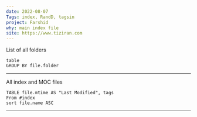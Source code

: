 ```yaml
---
date: 2022-08-07
Tags: index, RandD, tagsin
project: Farshid
why: main index file
site: https://www.tiziran.com 
---
```


List of all folders 
```dataview
table  
GROUP BY file.folder				
```

---

All index and MOC files 
```dataview
TABLE file.mtime AS "Last Modified", tags
From #index
sort file.name ASC
```


---

